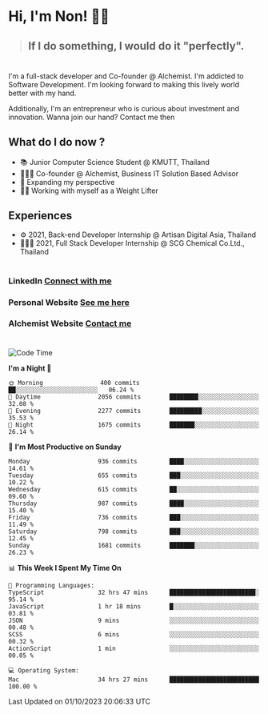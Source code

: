 # Hi, I'm Non! 🖐🏻

> ## If I do something, I would do it "perfectly".

#

I'm a full-stack developer and Co-founder @ Alchemist. I'm addicted to Software Development. I'm looking forward to making this lively world better with my hand.

Additionally, I'm an entrepreneur who is curious about investment and innovation. Wanna join our hand? Contact me then

## What do I do now ?

- 📚 Junior Computer Science Student @ KMUTT, Thailand
- 🧑🏻‍💻 Co-founder @ Alchemist, Business IT Solution Based Advisor
- 🌈 Expanding my perspective
- 🏋🏻 Working with myself as a Weight Lifter

## Experiences

- ⚙️ 2021, Back-end Developer Internship @ Artisan Digital Asia, Thailand
- 🧑🏻‍💻 2021, Full Stack Developer Internship @ SCG Chemical Co.Ltd., Thailand

#

### LinkedIn [Connect with me](https://www.linkedin.com/in/non-nontra/)

### Personal Website [See me here](https://nonnontra.com/)

### Alchemist Website [Contact me](https://alchemist-softwarehouse.co/)

#

<!--START_SECTION:waka-->
![Code Time](http://img.shields.io/badge/Code%20Time-3%2C148%20hrs%2054%20mins-blue)

**I'm a Night 🦉** 

```text
🌞 Morning                400 commits         ██░░░░░░░░░░░░░░░░░░░░░░░   06.24 % 
🌆 Daytime                2056 commits        ████████░░░░░░░░░░░░░░░░░   32.08 % 
🌃 Evening                2277 commits        █████████░░░░░░░░░░░░░░░░   35.53 % 
🌙 Night                  1675 commits        ███████░░░░░░░░░░░░░░░░░░   26.14 % 
```
📅 **I'm Most Productive on Sunday** 

```text
Monday                   936 commits         ████░░░░░░░░░░░░░░░░░░░░░   14.61 % 
Tuesday                  655 commits         ███░░░░░░░░░░░░░░░░░░░░░░   10.22 % 
Wednesday                615 commits         ██░░░░░░░░░░░░░░░░░░░░░░░   09.60 % 
Thursday                 987 commits         ████░░░░░░░░░░░░░░░░░░░░░   15.40 % 
Friday                   736 commits         ███░░░░░░░░░░░░░░░░░░░░░░   11.49 % 
Saturday                 798 commits         ███░░░░░░░░░░░░░░░░░░░░░░   12.45 % 
Sunday                   1681 commits        ███████░░░░░░░░░░░░░░░░░░   26.23 % 
```


📊 **This Week I Spent My Time On** 

```text
💬 Programming Languages: 
TypeScript               32 hrs 47 mins      ████████████████████████░   95.14 % 
JavaScript               1 hr 18 mins        █░░░░░░░░░░░░░░░░░░░░░░░░   03.81 % 
JSON                     9 mins              ░░░░░░░░░░░░░░░░░░░░░░░░░   00.48 % 
SCSS                     6 mins              ░░░░░░░░░░░░░░░░░░░░░░░░░   00.32 % 
ActionScript             1 min               ░░░░░░░░░░░░░░░░░░░░░░░░░   00.05 % 

💻 Operating System: 
Mac                      34 hrs 27 mins      █████████████████████████   100.00 % 
```


 Last Updated on 01/10/2023 20:06:33 UTC
<!--END_SECTION:waka-->
